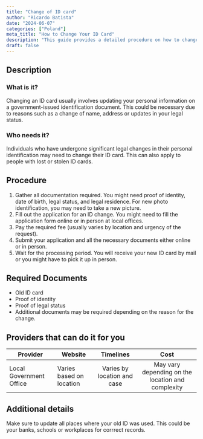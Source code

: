 ```yaml
---
title: "Change of ID card"
author: "Ricardo Batista"
date: "2024-06-07"
categories: ["Poland"]
meta_title: "How to Change Your ID Card"
description: "This guide provides a detailed procedure on how to change your existing ID card."
draft: false
---
```


## Description
### What is it?
Changing an ID card usually involves updating your personal information on a government-issued identification document. This could be necessary due to reasons such as a change of name, address or updates in your legal status.

### Who needs it?
Individuals who have undergone significant legal changes in their personal identification may need to change their ID card. This can also apply to people with lost or stolen ID cards.

## Procedure
1. Gather all documentation required. You might need proof of identity, date of birth, legal status, and legal residence. For new photo identification, you may need to take a new picture.
2. Fill out the application for an ID change. You might need to fill the application form online or in person at local offices.
3.  Pay the required fee (usually varies by location and urgency of the request).
4.  Submit your application and all the necessary documents either online or in person.
5.  Wait for the processing period. You will receive your new ID card by mail or you might have to pick it up in person.

## Required Documents
- Old ID card
- Proof of identity
- Proof of legal status
- Additional documents may be required depending on the reason for the change.

## Providers that can do it for you

| Provider        |     Website     |     Timelines    |       Cost      |
| --------------- | --------------- |  :-------------: | :-------------: |
| Local Government Office |  Varies based on location |      Varies by location and case |        May vary depending on the location and complexity   |

## Additional details
Make sure to update all places where your old ID was used. This could be your banks, schools or workplaces for corrrect records.